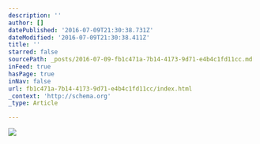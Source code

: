 ```yaml
---
description: ''
author: []
datePublished: '2016-07-09T21:30:38.731Z'
dateModified: '2016-07-09T21:30:38.411Z'
title: ''
starred: false
sourcePath: _posts/2016-07-09-fb1c471a-7b14-4173-9d71-e4b4c1fd11cc.md
inFeed: true
hasPage: true
inNav: false
url: fb1c471a-7b14-4173-9d71-e4b4c1fd11cc/index.html
_context: 'http://schema.org'
_type: Article

---
```

![](https://the-grid-user-content.s3-us-west-2.amazonaws.com/0a0619a5-d69f-4bc4-97fb-5a652cf69b42.jpg)